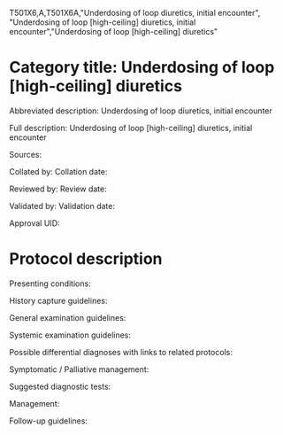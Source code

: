 T501X6,A,T501X6A,"Underdosing of loop diuretics, initial encounter", "Underdosing of loop [high-ceiling] diuretics, initial encounter","Underdosing of loop [high-ceiling] diuretics"
# Category title: Underdosing of loop [high-ceiling] diuretics

Abbreviated description: Underdosing of loop diuretics, initial encounter

Full description: Underdosing of loop [high-ceiling] diuretics, initial encounter

Sources:

Collated by:
Collation date:

Reviewed by:
Review date:

Validated by:
Validation date:

Approval UID:

# Protocol description

Presenting conditions:

History capture guidelines:

General examination guidelines:

Systemic examination guidelines:

Possible differential diagnoses with links to related protocols:

Symptomatic / Palliative management:

Suggested diagnostic tests:

Management:

Follow-up guidelines:
